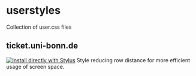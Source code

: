 # userstyles
Collection of user.css files

## ticket.uni-bonn.de
[![Install directly with Stylus](https://img.shields.io/badge/Install%20directly%20with-Stylus-285959.svg)](https://raw.githubusercontent.com/olifre/userstyles/main/ticket.uni-bonn.de.user.css)
Style reducing row distance for more efficient usage of screen space.
